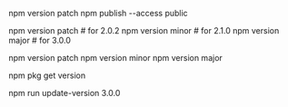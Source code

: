 npm version patch
npm publish --access public

npm version patch # for 2.0.2
npm version minor # for 2.1.0 
npm version major # for 3.0.0

npm version patch
npm version minor
npm version major

npm pkg get version

npm run update-version 3.0.0